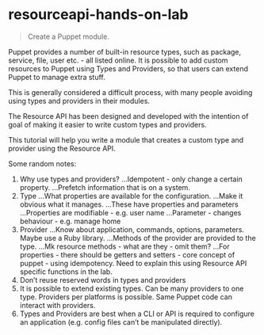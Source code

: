 # resourceapi-hands-on-lab
> Create a Puppet module.

Puppet provides a number of built-in resource types, such as package, service, file, user etc. - all listed online. It is possible to add custom resources to Puppet using Types and Providers, so that users can extend Puppet to manage extra stuff.

This is generally considered a difficult process, with many people avoiding using types and providers in their modules.

The Resource API has been designed and developed with the intention of goal of making it easier to write custom types and providers.

This tutorial will help you write a module that creates a custom type and provider using the Resource API.

Some random notes:

1. Why use types and providers?
...Idempotent - only change a certain property.
...Prefetch information that is on a system.
2. Type
...What properties are available for the configuration.
...Make it obvious what it manages.
...These have properties and parameters
...Properties are modifiable - e.g. user name
...Parameter - changes behaviour - e.g. manage home
3. Provider
...Know about application, commands, options, parameters. Maybe use a Ruby library.
...Methods of the provider are provided to the type.
...Mk resource methods - what are they - omit them?
...For properties - there should be getters and setters - core concept of puppet - using idempotency. Need to explain this using Resource API specific functions in the lab.
4. Don’t reuse reserved words in types and providers
5. It is possible to extend existing types. Can be many providers to one type. Providers per platforms is possible. Same Puppet code can interact with providers.
6. Types and Providers are best when a CLI or API is required to configure an application (e.g. config files can’t be manipulated directly).

